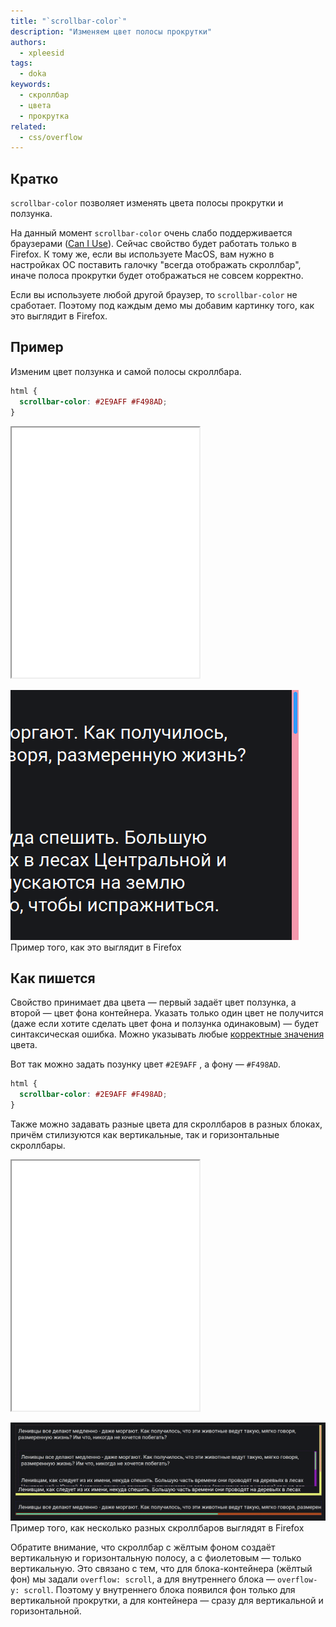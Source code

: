 ```yaml
---
title: "`scrollbar-color`"
description: "Изменяем цвет полосы прокрутки"
authors:
  - xpleesid
tags:
  - doka
keywords:
  - скроллбар
  - цвета
  - прокрутка
related:
  - css/overflow
---
```


## Кратко

`scrollbar-color` позволяет изменять цвета полосы прокрутки и ползунка.

<aside>

На данный момент `scrollbar-color` очень слабо поддерживается браузерами ([Can I Use](https://caniuse.com/mdn-css_properties_scrollbar-color)). Сейчас свойство будет работать только в Firefox. К тому же, если вы используете MacOS, вам нужно в настройках ОС поставить галочку "всегда отображать скроллбар", иначе полоса прокрутки будет отображаться не совсем корректно.

Если вы используете любой другой браузер, то `scrollbar-color` не сработает. Поэтому под каждым демо мы добавим картинку того, как это выглядит в Firefox.

</aside>

## Пример

Изменим цвет ползунка и самой полосы скроллбара.

```css
html {
  scrollbar-color: #2E9AFF #F498AD;
}
```

<iframe title="Пример с несколькими разными скроллбарами" src="demos/basic/" height="400"></iframe>

![Пример с несколькими разными скроллбарами](images/basic.png)
Пример того, как это выглядит в Firefox

## Как пишется

Свойство принимает два цвета — первый задаёт цвет ползунка, а второй — цвет фона контейнера. Указать только один цвет не получится (даже если хотите сделать цвет фона и ползунка одинаковым) — будет синтаксическая ошибка. Можно указывать любые [корректные значения](/css/color/#kak-pishetsya) цвета.

Вот так можно задать позунку цвет `#2E9AFF` , а фону — `#F498AD`.

```css
html {
  scrollbar-color: #2E9AFF #F498AD;
}
```

Также можно задавать разные цвета для скроллбаров в разных блоках, причём стилизуются как вертикальные, так и горизонтальные скроллбары.

<iframe title="Базовый пример" src="demos/multiple/" height="400"></iframe>

![Несколько разных скроллбаров](images/multiple.png)
Пример того, как несколько разных скроллбаров выглядят в Firefox

Обратите внимание, что скроллбар с жёлтым фоном создаёт вертикальную и горизонтальную полосу, а с фиолетовым — только вертикальную. Это связано с тем, что для блока-контейнера (жёлтый фон) мы задали `overflow: scroll`, а для внутреннего блока — `overflow-y: scroll`. Поэтому у внутреннего блока появился фон только для вертикальной прокрутки, а для контейнера — сразу для вертикальной и горизонтальной.
